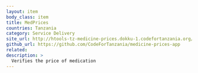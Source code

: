 ```yaml
---
layout: item
body_class: item
title: MedPrices 
countries: Tanzania
category: Service Delivery
site_url: http://htools-tz-medicine-prices.dokku-1.codefortanzania.org/
github_url: https://github.com/CodeForTanzania/medicine-prices-app
related: 
description: >
  Verifies the price of medication
---
```

